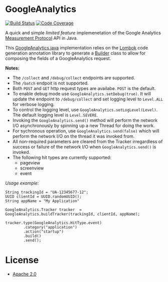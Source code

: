 # GoogleAnalytics #
[![Build Status](https://travis-ci.org/akoscz/GoogleAnalytics.svg?branch=master)](https://travis-ci.org/akoscz/GoogleAnalytics) [![Code Coverage](https://img.shields.io/codecov/c/github/akoscz/GoogleAnalytics/master.svg)](https://codecov.io/github/akoscz/GoogleAnalytics?branch=master)


A quick and simple *limited feature* implemenetation of the Google Analytics [Measurement Protocol](https://developers.google.com/analytics/devguides/collection/protocol/v1/devguide) API in Java.

This [GoogleAnalytics.java](src/main/java/com/akoscz/googleanalytics/GoogleAnalytics.java) implementation relies on the [Lombok](https://projectlombok.org/index.html) code generation annotation library to generate a [Builder](https://projectlombok.org/features/Builder.html) class to allow for composing the fields of a GoogleAnalytics request.

**Notes:** 
* The `/collect` and `/debug/collect` endpoints are supported.
* The `/batch` endpoit is not supported.
* Both `POST` and `GET` http request types are availabe.  `POST` is the default.
* To enable debug mode use `GoogleAnalytics.setDebug(true)`. It will update the endpoint to `/debug/collect` and set logging level to `Level.ALL` for verbose logging.
* To control the logging level, use `GoogleAnalytics.setLogLevel(Level)`.  The default logging level is `Level.SEVERE`.
* Invoking the `GoogleAnalytics.send()` method will perform the network I/O asynchronously by spinning up a new Thread for doing the work.
* For sychronous operation, use `GoogleAnalytics.send(false)` which will perform the network I/O on the thread it was invoked from.
* All non-required parameters are cleared from the Tracker irregardless of success or failure of the network I/O when `GoogleAnalytics.send()` is invoked.
* The following hit types are currently supported:
    * pageview
    * screenview
    * event

*Usage example:*

    String trackingId = "UA-12345677-12";
    UUID clientId = UUID.randomUUID();
    String appName = "My Application"
    
    GoogleAnalytics.Tracker tracker  = GoogleAnalytics.buildTracker(trackingId, clientId, appName);
    
    tracker.type(GoogleAnalytics.HitType.event)
            .category("application")
            .action("startup")
            .build()
            .send();

# License #

* [Apache 2.0](http://www.apache.org/licenses/LICENSE-2.0.html)
